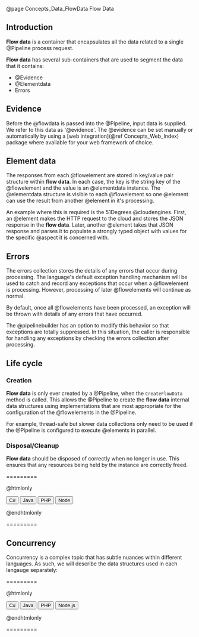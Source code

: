 @page Concepts_Data_FlowData Flow Data

## Introduction

**Flow data** is a container that encapsulates all the data related to a single @Pipeline process request.

**Flow data** has several sub-containers that are used to segment the data that it contains:
* @Evidence
* @Elementdata
* Errors

## Evidence

Before the @flowdata is passed into the @Pipeline, input data is supplied. We refer to this data as
'@evidence'.
The @evidence can be set manually or automatically by using a 
[web integration](@ref Concepts_Web_Index) package where available for your web framework of choice.

## Element data

The responses from each @flowelement are stored in key/value pair structure within **flow data**.
In each case, the key is the string key of the @flowelement and the value is an @elementdata instance.
The @elementdata structure is visible to each @flowelement so one @element can use the result
from another @element in it's processing.

An example where this is required is the 51Degrees @cloudengines. First, an @element makes the
HTTP request to the cloud and stores the JSON response in the **flow data**. Later, another 
@element takes that JSON response and parses it to populate a strongly typed object with values
for the specific @aspect it is concerned with.

## Errors

The errors collection stores the details of any errors that occur during processing.
The language's default exception handling mechanism will be used to catch
and record any exceptions that occur when a @flowelement is processing. However, processing of 
later @flowelements will continue as normal.

By default, once all @flowelements have been processed, an exception will be thrown with details 
of any errors that have occurred.

The @pipelinebuilder has an option to modify this behavior so that exceptions are totally suppressed.
In this situation, the caller is responsible for handling any exceptions by checking the errors
collection after processing.


## Life cycle


### Creation

**Flow data** is only ever created by a @Pipeline, when the ```CreateFlowData``` method is called.
This allows the @Pipeline to create the **flow data** internal data structures using implementations
that are most appropriate for the configuration of the @flowelements in the @Pipeline.

For example, thread-safe but slower data collections only need to be used if the @Pipeline
is configured to execute @elements in parallel.

### Disposal/Cleanup

**Flow data** should be disposed of correctly when no longer in use. This ensures that any 
resources being held by the instance are correctly freed.

=========

@htmlonly

<button class="b-btn b-btn--secondary disposalBtn" onclick="grabSnippet(this, 'pipeline-dotnet', '_snippets.html', 'dispose-flowdata-cs', 'disposalBtn', 'disposal-eg')">C#</button>
<button class="b-btn b-btn--secondary disposalBtn" onclick="grabSnippet(this, 'pipeline-java', '_snippets.html', 'dispose-flowdata-java', 'disposalBtn', 'disposal-eg')">Java</button>
<button class="b-btn b-btn--secondary disposalBtn" onclick="grabSnippet(this, 'pipeline-php', '_snippets.html', 'dispose-flowdata-php', 'disposalBtn', 'disposal-eg')">PHP</button>
<button class="b-btn b-btn--secondary disposalBtn" onclick="grabSnippet(this, 'pipeline-node', '_snippets.html', 'dispose-flowdata-node', 'disposalBtn', 'disposal-eg')">Node</button>
<div id="disposal-eg"></div>

@endhtmlonly

=========

## Concurrency

Concurrency is a complex topic that has subtle nuances within different languages. As such,
we will describe the data structures used in each langauge separately:

=========

@htmlonly

<button class="b-btn b-btn--secondary concurrencyBtn" onclick="showSnippet(this, 'concurrency', 'concurrencyBtn', 'dotnet')">C#</button>
<button class="b-btn b-btn--secondary concurrencyBtn" onclick="showSnippet(this, 'concurrency', 'concurrencyBtn', 'java')">Java</button>
<button class="b-btn b-btn--secondary concurrencyBtn" onclick="showSnippet(this, 'concurrency', 'concurrencyBtn', 'php')">PHP</button>
<button class="b-btn b-btn--secondary concurrencyBtn" onclick="showSnippet(this, 'concurrency', 'concurrencyBtn', 'node')">Node.js</button>
<div id="concurrency">
  <div data-lang="dotnet" style="display: none;">  
    <p>
      In .NET, by default, the non-thread-safe Dictionary class is used for both element data and
      evidence.
    </p>
    <p>
      In both cases, this can be overridden to use another IDictionary implementation such as the 
      thread-safe ConcurrentDictionary.
    </p>
    <p>
      The errors collection uses the List class. This is not thread-safe. As performance is less 
      of an issue with this collection, a simple lock is used to synchronize items being 
      added to the list.
    </p>
  </div>
  <div data-lang="java" style="display: none;">
  </div> 
  <div data-lang="php" style="display: none;">
    <p>
      PHP runs in a single thread. Consequently, elements cannot run in parallel and 
      concurrency issues are not a concern.
    </p>
  </div>
  <div data-lang="node" style="display: none;">
  </div>
</div>

@endhtmlonly

=========

